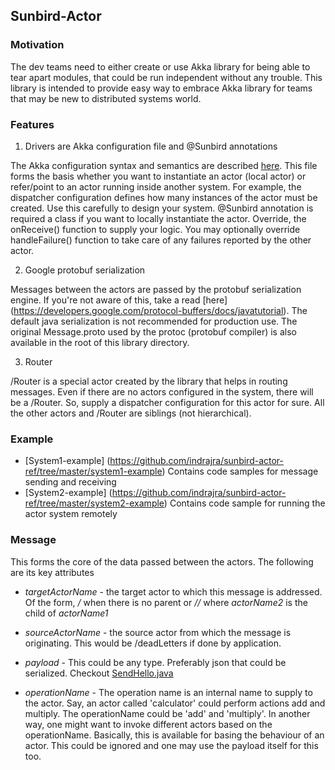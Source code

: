 ## Sunbird-Actor

### Motivation
The dev teams need to either create or use Akka library for being able to tear apart modules, that could
be run independent without any trouble. This library is intended to provide easy way to embrace Akka
library for teams that may be new to distributed systems world.

### Features
1.  Drivers are Akka configuration file and @Sunbird annotations

 The Akka configuration syntax and semantics are described [here](https://doc.akka.io/docs/akka/2.5/general/configuration.html).
    This file forms the basis whether you want to instantiate an actor (local actor) or refer/point to an
    actor running inside another system. For example, the dispatcher configuration defines how many instances
    of the actor must be created. Use this carefully to design your system.
    @Sunbird annotation is required a class if you want to locally instantiate the actor. Override, the
    onReceive() function to supply your logic. You may optionally override handleFailure() function to take
    care of any failures reported by the other actor.

2.  Google protobuf serialization

 Messages between the actors are passed by the protobuf serialization engine. If you're not aware of this, take a read
    [here] (https://developers.google.com/protocol-buffers/docs/javatutorial). The default java serialization is not
    recommended for production use. The original Message.proto used by the protoc (protobuf compiler) is also available
    in the root of this library directory.

3.  Router

 /Router is a special actor created by the library that helps in routing messages. Even if there are no actors configured
 in the system, there will be a /Router. So, supply a dispatcher configuration for this actor for sure. All the other actors
 and /Router are siblings (not hierarchical).

### Example
* [System1-example] (https://github.com/indrajra/sunbird-actor-ref/tree/master/system1-example)
   Contains code samples for message sending and receiving
* [System2-example] (https://github.com/indrajra/sunbird-actor-ref/tree/master/system2-example)
   Contains code sample for running the actor system remotely

### Message
This forms the core of the data passed between the actors. The following are its key attributes
*  *targetActorName* - the target actor to which this message is addressed. Of the form, */<actorName1>* when there is no parent
or */<actorName1>/<actorName2>* where *actorName2* is the child of *actorName1*

*  *sourceActorName* - the source actor from which the message is originating. This would be /deadLetters if done by application.

*  *payload* - This could be any type. Preferably json that could be serialized. Checkout [SendHello.java](https://github.com/indrajra/sunbird-actor-ref/blob/master/system1-example/src/main/java/org/sunbird/akka/example1/actors/SendHello.java)

*  *operationName* - The operation name is an internal name to supply to the actor.
Say, an actor called 'calculator' could perform actions add and multiply. The operationName could be 'add' and 'multiply'.
In another way, one might want to invoke different actors based on the operationName. Basically, this is available for
basing the behaviour of an actor. This could be ignored and one may use the payload itself for this too.